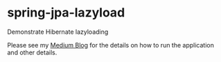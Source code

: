 # spring-jpa-lazyload
Demonstrate Hibernate lazyloading

Please see my [Medium Blog](https://medium.com/@gdprao/fixing-hibernate-n-1-problem-in-spring-boot-application-a99c38c5177d) for the details on how to run the application and other details.